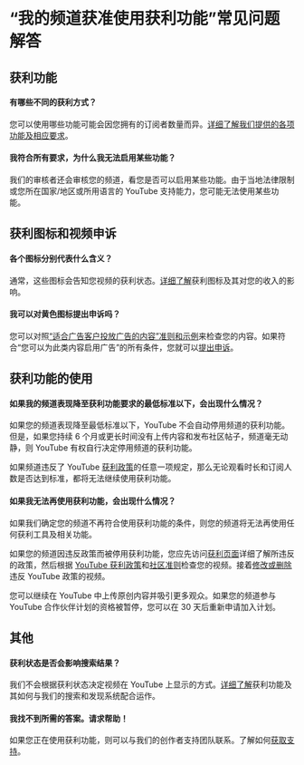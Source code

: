 # “我的频道获准使用获利功能”常见问题解答

## 获利功能

#### 有哪些不同的获利方式？

您可以使用哪些功能可能会因您拥有的订阅者数量而异。[详细了解我们提供的各项功能及相应要求](https://support.google.com/youtube/answer/72857)。

#### 我符合所有要求，为什么我无法启用某些功能？

我们的审核者还会审核您的频道，看您是否可以启用某些功能。由于当地法律限制或您所在国家/地区或所用语言的 YouTube 支持能力，您可能无法使用某些功能。

## 获利图标和视频申诉

#### 各个图标分别代表什么含义？

通常，这些图标会告知您视频的获利状态。[详细了解](https://support.google.com/youtube/answer/7489378)获利图标及其对您的收入的影响。

#### 我可以对黄色图标提出申诉吗？

您可以对照[“适合广告客户投放广告的内容”准则和示例](https://support.google.com/youtube/answer/9194476)来检查您的内容。如果符合“您可以为此类内容启用广告”的所有条件，您就可以[提出申诉](https://support.google.com/youtube/answer/7083671)。

## 获利功能的使用

#### 如果我的频道表现降至获利功能要求的最低标准以下，会出现什么情况？

如果您的频道表现降至最低标准以下，YouTube 不会自动停用频道的获利功能。但是，如果您持续 6 个月或更长时间没有上传内容和发布社区帖子，频道毫无动静，则 YouTube 有权自行决定停用频道的获利功能。

如果频道违反了 YouTube [获利政策](https://support.google.com/youtube/answer/1311392)的任意一项规定，那么无论观看时长和订阅人数是否达到标准，都将无法继续使用获利功能。

#### 如果我无法再使用获利功能，会出现什么情况？

如果我们确定您的频道不再符合使用获利功能的条件，则您的频道将无法再使用任何获利工具及相关功能。

如果您的频道因违反政策而被停用获利功能，您应先访问[获利页面](http://www.youtube.com/account_monetization)详细了解所违反的政策，然后根据 [YouTube 获利政策](https://support.google.com/youtube/answer/1311392)和[社区准则](https://www.youtube.com/yt/about/policies/#community-guidelines)检查您的视频。接着[修改或删除](https://support.google.com/youtube/answer/55770)违反 YouTube 政策的视频。

您可以继续在 YouTube 中上传原创内容并吸引更多观众。如果您的频道参与 YouTube 合作伙伴计划的资格被暂停，您可以在 30 天后重新申请加入计划。

## 其他

#### 获利状态是否会影响搜索结果？

我们不会根据获利状态决定视频在 YouTube 上显示的方式。[详细了解](https://support.google.com/youtube/answer/9269747)获利功能及其如何与我们的搜索和发现系统配合运作。

#### 我找不到所需的答案。请求帮助！

如果您正在使用获利功能，则可以与我们的创作者支持团队联系。了解如何[获取支持](https://support.google.com/youtube/answer/3545535)。